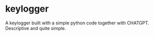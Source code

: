 # keylogger

A keylogger built with a simple python code together with CHATGPT. Descriptive and quite simple.
